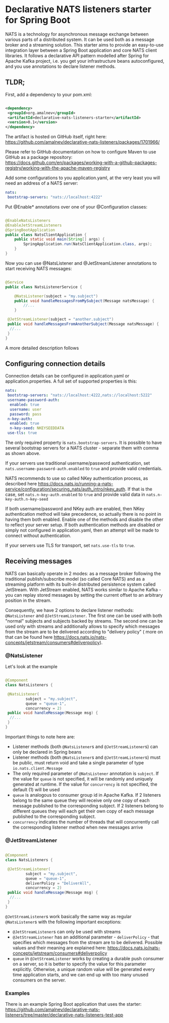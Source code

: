 # Declarative NATS listeners starter for Spring Boot

NATS is a technology for asynchronous message exchange between various parts of a distributed system. It can be used
both as a
message broker and a streaming solution. This starter aims to provide an easy-to-use integration layer between a Spring
Boot application and core NATS client libraries. It follows a declarative API pattern modelled after Spring for Apache
Kafka project, i.e. you get your infrastructure beans autoconfigured, and you use annotations to declare listener
methods.

## TLDR;

First, add a dependency to your pom.xml:

```xml

<dependency>
 <groupId>org.amalnev</groupId>
 <artifactId>declarative-nats-listeners-starter</artifactId>
 <version>0.1</version>
</dependency>
```

The artifact is hosted on GitHub itself, right
here: https://github.com/amalnev/declarative-nats-listeners/packages/1701966/

Please refer to GitHub documentation on how to configure Maven to use GitHub as a package
repository: https://docs.github.com/en/packages/working-with-a-github-packages-registry/working-with-the-apache-maven-registry

Add some configurations to you application.yaml, at the very least you will need an address of a NATS server:

```yaml
nats:
 bootstrap-servers: "nats://localhost:4222"
```

Put @Enable* annotations over one of your @Configuration classes:

```java

@EnableNatsListeners
@EnableJetStreamListeners
@SpringBootApplication
public class NatsClientApplication {
    public static void main(String[] args) {
        SpringApplication.run(NatsClientApplication.class, args);
    }
}
```

Now you can use @NatsListener and @JetStreamListener annotations to start receiving NATS messages:

```java

@Service
public class NatsListenerService {

    @NatsListener(subject = "my.subject")
    public void handleMessagesFromMySubject(Message natsMessage) {
        //...
    }

 @JetStreamListener(subject = "another.subject")
 public void handleMessagesFromAnotherSubject(Message natsMessage) {
  //...
 }
}
```

A more detailed description follows

## Configuring connection details

Connection details can be configured in application.yaml or application.properties. A full set of supported properties
is this:

```yaml
nats:
 bootstrap-servers: "nats://localhost:4222,nats://localhost:5222"
 username-password-auth:
  enabled: true
  username: user
  password: pass
 n-key-auth:
  enabled: true
  n-key-seed: NKEYSEEDDATA
 use-tls: true
```

The only required property is ```nats.bootstrap-servers```. It is possible to have several bootstrap servers for a NATS
cluster - separate them with comma as shown above.

If your servers use traditional username/password authentication, set ```nats.username-password-auth.enabled```
to ```true``` and provide valid credentials.

NATS recommends to use so called NKey authentication process, as described
here https://docs.nats.io/running-a-nats-service/configuration/securing_nats/auth_intro/nkey_auth. If that is the case,
set ```nats.n-key-auth.enabled``` to ```true``` and provide valid data in ```nats.n-key-auth.n-key-seed```

If both username/password and NKey auth are enabled, then NKey authentication method will take precedence, so actually
there is no point in having them both enabled. Enable one of the methods and disable the other to reflect your server
setup. If both authentication methods are disabled or simply not configured in application.yaml, then an attempt will be
made to connect without authentication.

If your servers use TLS for transport, set ```nats.use-tls``` to ```true```.

## Receiving messages

NATS can basically operate in 2 modes: as a message broker following the traditional publish/subscribe model (so called
Core NATS) and as a streaming platform with its built-in distributed persistence system called JetStream. With JetStream
enabled, NATS works similar to Apache Kafka - you can replay stored messages by setting the current offset to an
arbitrary position in the stream.

Consequently, we have 2 options to declare listener methods: ```@NatsListener``` and ```@JetStreamListener```. The first
one can be used with both "normal" subjects and subjects backed by streams. The second one can be used only with streams
and additionally allows to specify which messages from the stream are to be delivered according to "delivery policy" (
more on that can be found here https://docs.nats.io/nats-concepts/jetstream/consumers#deliverpolicy).

### @NatsListener

Let's look at the example

```java

@Component
class NatsListeners {

 @NatsListener(
         subject = "my.subject",
         queue = "queue-1",
         concurrency = 2)
 public void handleMessage(Message msg) {
  //...
 }
}
```

Important things to note here are:

- Listener methods (both ```@NatsListener```s and ```@JetStreamListener```s) can only be declared in Spring beans
- Listener methods (both ```@NatsListener```s and ```@JetStreamListener```s) must be public, must return void and take a
  single parameter of type ```io.nats.client.Message```
- The only required parameter of ```@NatsListener``` annotation is ```subject```. If the value for ```queue``` is not
  specified, it will be randomly and uniquely generated at runtime. If the value for ```concurrency``` is not specified,
  the default (1) will be used
- ```queue``` is analogous to consumer group id in Apache Kafka. If 2 listeners belong to the same queue they will
  receive only one copy of each message published to the corresponding subject. If 2 listeners belong to different
  queues they will each get their own
  copy of each message published to the corresponding subject.
- ```concurrency``` indicates the number of threads that will concurrently call the corresponding listener method when
  new messages arrive

### @JetStreamListener

```java

@Component
class NatsListeners {

 @JetStreamListener(
         subject = "my.subject",
         queue = "queue-1",
         deliverPolicy = "DeliverAll",
         concurrency = 2)
 public void handleMessage(Message msg) {
  //...
 }
}
```

```@JetStreamListener```s work basically the same way as regular ```@NatsListener```s with the following important
exceptions:

- ```@JetStreamListener```s can only be used with streams
- ```@JetStreamListener``` has an additional parameter - ```deliverPolicy``` - that specifies which messages from the
  stream are to be delivered. Possible values and their meaning are explained
  here: https://docs.nats.io/nats-concepts/jetstream/consumers#deliverpolicy
- ```queue``` in ```@JetStreamListener``` works by creating a durable push consumer on a server, so it is better to
  specify the value for this parameter explicitly. Otherwise, a unique random value will be generated every time
  application starts, and we can end up with too many unused consumers on the server.

### Examples

There is an example Spring Boot application that uses the
starter: https://github.com/amalnev/declarative-nats-listeners/tree/master/declarative-nats-listeners-test-app